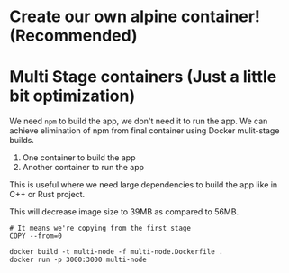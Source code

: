 # Create our own alpine container! (Recommended)

# Multi Stage containers (Just a little bit optimization)
We need `npm` to build the app, we don't need it to run the app. We can achieve elimination of npm from final container using Docker mulit-stage builds.

1. One container to build the app
2. Another container to run the app

This is useful where we need large dependencies to build the app like in C++ or Rust project.

This will decrease image size to 39MB as compared to 56MB.

```
# It means we're copying from the first stage
COPY --from=0
```

```
docker build -t multi-node -f multi-node.Dockerfile .
docker run -p 3000:3000 multi-node
```

